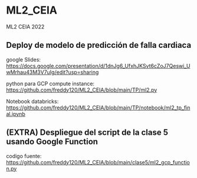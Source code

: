 # ML2_CEIA
ML2 CEIA 2022


## Deploy de modelo de predicción de falla cardiaca

google Slides: https://docs.google.com/presentation/d/1dnJg6_UfxhJKSvt6cZoJ7Qeswi_UwMrhau43M3V7uIg/edit?usp=sharing

python para GCP compute instance: https://github.com/freddy120/ML2_CEIA/blob/main/TP/ml2.py

Notebook databricks: https://github.com/freddy120/ML2_CEIA/blob/main/TP/notebook/ml2_tp_final.ipynb



## (EXTRA) Despliegue del script de la clase 5 usando Google Function


codigo fuente: https://github.com/freddy120/ML2_CEIA/blob/main/clase5/ml2_gcp_function.py
